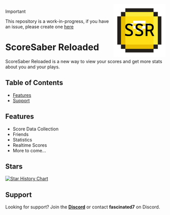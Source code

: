 <img src="./assets/logo.webp" alt="ScoreSaber Reloaded" width="165" align="right">

> [!IMPORTANT]
> This repository is a work-in-progress, if you have an issue, please create one <a href="https://git.rainnny.club/RealFascinated/scoresaber-reloaded/issues/new">here</a>

# ScoreSaber Reloaded
ScoreSaber Reloaded is a new way to view your scores and get more stats about you and your plays.

## Table of Contents
- [Features](#features)
- [Support](#support)

## Features
- Score Data Collection
- Friends
- Statistics
- Realtime Scores
- More to come...

## Stars
[![Star History Chart](https://api.star-history.com/svg?repos=RealFascinated/scoresaber-reloaded&type=Timeline)](https://star-history.com/#RealFascinated/scoresaber-reloaded&Timeline)

## Support
Looking for support? Join the [**Discord**](https://discord.gg/kmNfWGA4A8) or contact **fascinated7** on Discord.